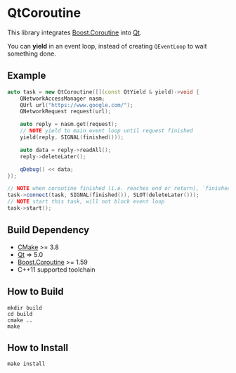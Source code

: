 # QtCoroutine

This library integrates [Boost.Coroutine] into [Qt].

You can **yield** in an event loop, instead of creating `QEventLoop` to wait
something done.

## Example

```cpp
auto task = new QtCoroutine([](const QtYield & yield)->void {
    QNetworkAccessManager nasm;
    QUrl url("https://www.google.com/");
    QNetworkRequest request(url);

    auto reply = nasm.get(request);
    // NOTE yield to main event loop until request finished
    yield(reply, SIGNAL(finished()));

    auto data = reply->readAll();
    reply->deleteLater();

    qDebug() << data;
});

// NOTE when coroutine finished (i.e. reaches end or return), `finished()` emitted
task->connect(task, SIGNAL(finished()), SLOT(deleteLater()));
// NOTE start this task, will not block event loop
task->start();
```

## Build Dependency

* [CMake] >= 3.8
* [Qt] => 5.0
* [Boost.Coroutine] >= 1.59
* C++11 supported toolchain

## How to Build

```
mkdir build
cd build
cmake ..
make
```

## How to Install

```
make install
```


[Boost.Coroutine]: http://www.boost.org/
[CMake]: http://www.cmake.org/
[Qt]: http://qt-project.org/

